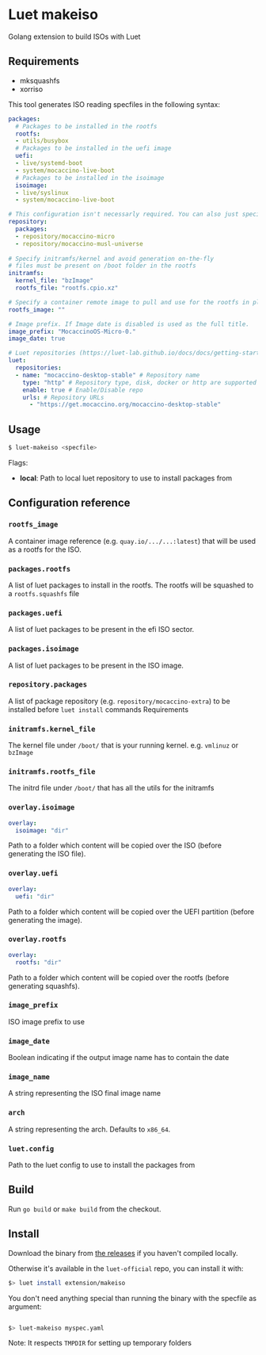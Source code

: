 # Luet makeiso

Golang extension to build ISOs with Luet

## Requirements

- mksquashfs
- xorriso

This tool generates ISO reading specfiles in the following syntax:

```yaml
packages:
  # Packages to be installed in the rootfs
  rootfs:
  - utils/busybox 
  # Packages to be installed in the uefi image
  uefi:
  - live/systemd-boot
  - system/mocaccino-live-boot
  # Packages to be installed in the isoimage
  isoimage:
  - live/syslinux
  - system/mocaccino-live-boot

# This configuration isn't necessarly required. You can also just specify the repository to be used in the luet configuration file
repository:
  packages:
  - repository/mocaccino-micro
  - repository/mocaccino-musl-universe
  
# Specify initramfs/kernel and avoid generation on-the-fly
# files must be present on /boot folder in the rootfs
initramfs:
  kernel_file: "bzImage"
  rootfs_file: "rootfs.cpio.xz"

# Specify a container remote image to pull and use for the rootfs in place of packages (optional)
rootfs_image: ""

# Image prefix. If Image date is disabled is used as the full title.
image_prefix: "MocaccinoOS-Micro-0."
image_date: true

# Luet repositories (https://luet-lab.github.io/docs/docs/getting-started/#configuration-in-etcluetreposconfd) to use.
luet:
  repositories:
  - name: "mocaccino-desktop-stable" # Repository name
    type: "http" # Repository type, disk, docker or http are supported (disk for local path)
    enable: true # Enable/Disable repo
    urls: # Repository URLs
      - "https://get.mocaccino.org/mocaccino-desktop-stable"

```

## Usage

```bash
$ luet-makeiso <specfile>
```

Flags:
- **local**: Path to local luet repository to use to install packages from

## Configuration reference

### `rootfs_image`

A container image reference (e.g. `quay.io/.../...:latest`) that will be used as a rootfs for the ISO.

### `packages.rootfs`

A list of luet packages to install in the rootfs. The rootfs will be squashed to a `rootfs.squashfs` file

### `packages.uefi`

A list of luet packages to be present in the efi ISO sector.

### `packages.isoimage`

A list of luet packages to be present in the ISO image.

### `repository.packages`

A list of package repository (e.g. `repository/mocaccino-extra`) to be installed before `luet install` commands Requirements

### `initramfs.kernel_file`

The kernel file under `/boot/` that is your running  kernel. e.g. `vmlinuz` or `bzImage`

### `initramfs.rootfs_file`

The initrd file under `/boot/` that has all the utils for the initramfs

### `overlay.isoimage`

```yaml
overlay:
  isoimage: "dir"
```

Path to a folder which content will be copied over the ISO (before generating the ISO file).

### `overlay.uefi`

```yaml
overlay:
  uefi: "dir"
```

Path to a folder which content will be copied over the UEFI partition (before generating the image).

### `overlay.rootfs`

```yaml
overlay:
  rootfs: "dir"
```

Path to a folder which content will be copied over the rootfs (before generating squashfs).
### `image_prefix`

ISO image prefix to use

### `image_date`

Boolean indicating if the output image name has to contain the date

### `image_name`

A string representing the ISO final image name

### `arch`

A string representing the arch. Defaults to `x86_64`.

### `luet.config`

Path to the luet config to use to install the packages from

## Build

Run `go build` or `make build` from the checkout.

## Install

Download the binary from [the releases](https://github.com/mudler/luet-makeiso/releases) if you haven't compiled locally.

Otherwise it's available in the `luet-official` repo, you can install it with:

```bash
$> luet install extension/makeiso
```

You don't need anything special than running the binary with the specfile as argument:

```bash

$> luet-makeiso myspec.yaml

```

Note: It respects `TMPDIR` for setting up temporary folders
